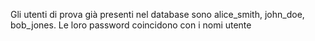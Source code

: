 Gli utenti di prova già presenti nel database sono alice_smith, john_doe, bob_jones.
Le loro password coincidono con i nomi utente